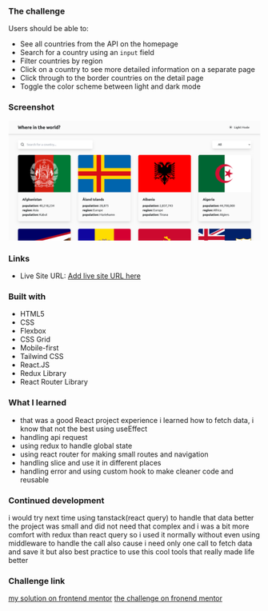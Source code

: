 ### The challenge

Users should be able to:

- See all countries from the API on the homepage
- Search for a country using an `input` field
- Filter countries by region
- Click on a country to see more detailed information on a separate page
- Click through to the border countries on the detail page
- Toggle the color scheme between light and dark mode

### Screenshot

![](./src/Screenshot%202025-02-09%20at%2008-29-55%20Vite%20React.png)

### Links

- Live Site URL: [Add live site URL here](https://omar-rest-api-countries.netlify.app/)

### Built with

- HTML5
- CSS
- Flexbox
- CSS Grid
- Mobile-first
- Tailwind CSS
- React.JS
- Redux Library
- React Router Library

### What I learned

- that was a good React project experience i learned how to fetch data, i know that not the best using useEffect
- handling api request
- using redux to handle global state
- using react router for making small routes and navigation
- handling slice and use it in different places
- handling error and using custom hook to make cleaner code and reusable

### Continued development

i would try next time using tanstack(react query) to handle that data better the project was
small and did not need that complex and i was a bit more comfort with redux than react query
so i used it normally without even using middleware to handle the call also cause i need only
one call to fetch data and save it but also best practice to use this cool tools that really made
life better

### Challenge link

[my solution on frontend mentor](https://www.frontendmentor.io/solutions/countries-api-reactjs-and-react-router-and-redux-toolkit-and-tailwind-css-xyiS3Y5AYf)
[the challenge on fronend mentor](https://www.frontendmentor.io/challenges/rest-countries-api-with-color-theme-switcher-5cacc469fec04111f7b848ca)
